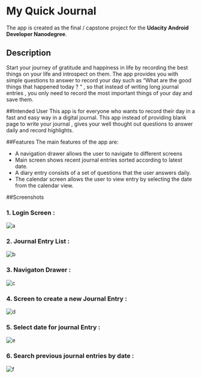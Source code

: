 # My Quick Journal

The app is created as the final / capstone project for the **Udacity Android Developer Nanodegree**.

## Description
Start your journey of gratitude and happiness in life by recording the best things on your life and
introspect on them. The app provides you with simple questions to answer to record your day
such as “What are the good things that happened today ? “ , so that instead of writing long
journal entries , you only need to record the most important things of your day and save them.



##Intended User
This app is for everyone who wants to record their day in a fast and easy way in a digital journal.
This app instead of providing blank page to write your journal , gives your well thought out
questions to answer daily and record highlights.


##Features
The main features of the app are:
* A navigation drawer allows the user to navigate to different screens
* Main screen shows recent journal entries sorted according to latest date.
* A diary entry consists of a set of questions that the user answers daily.
* The calendar screen allows the user to view entry by selecting the date from the
calendar view.


##Screenshots

### 1. Login Screen :
![a](https://cloud.githubusercontent.com/assets/6179888/20642692/a488cb3e-b43b-11e6-94d3-3bc925aab08f.png)

### 2. Journal Entry List :
![b](https://cloud.githubusercontent.com/assets/6179888/20642697/a5461dec-b43b-11e6-9650-7a08f7f32ccf.png)

### 3. Navigaton Drawer :
![c](https://cloud.githubusercontent.com/assets/6179888/20642693/a4ea16aa-b43b-11e6-8344-80c6bea43b5f.png)

### 4. Screen to create a new Journal Entry :
![d](https://cloud.githubusercontent.com/assets/6179888/20642695/a4f17df0-b43b-11e6-8d95-cb82c8d05624.png)

### 5. Select date for journal Entry :
![e](https://cloud.githubusercontent.com/assets/6179888/20642694/a4f0fed4-b43b-11e6-899c-f6f03f50830b.png)

### 6. Search previous journal entries by date :
![f](https://cloud.githubusercontent.com/assets/6179888/20642696/a4f50ac4-b43b-11e6-8d83-b42b7a5cca0c.png)

